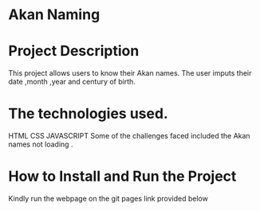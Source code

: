 # Akan Naming

# Project Description
This project allows users to know their Akan names. The user imputs their date ,month ,year and century of birth.

# The technologies used.
HTML
CSS
JAVASCRIPT
Some of the challenges faced included the Akan names not loading .

# How to Install and Run the Project
Kindly run the webpage on the git pages link provided below 



